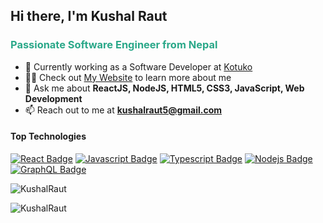 <h2>Hi there, I'm Kushal Raut</h2>
<h3><span style="color:#2aa889;">Passionate Software Engineer from Nepal</span></h3>


- 🔭 Currently working as a Software Developer at [Kotuko](https://www.kotuko.it/en/)
- 👨‍💻 Check out [My Website](https://rautkushal.com.np/) to learn more about me
- 💬 Ask me about **ReactJS, NodeJS, HTML5, CSS3, JavaScript, Web Development**
- 📫 Reach out to me at **kushalraut5@gmail.com**

 <!-- <h3 align="left">Languages and Tools:</h3>
<p> 
    <img src="https://skillicons.dev/icons?i=html,css,javascript,typescript,java,react,nodejs,express,postgres,mongodb,tailwind,docker" />
</p> !-->

#### Top Technologies

<!-- TODO: Make technologies links takes you to repositories -->

[![React Badge](https://img.shields.io/badge/-React-61DBFB?style=for-the-badge&labelColor=black&logo=react&logoColor=61DBFB)](#) [![Javascript Badge](https://img.shields.io/badge/-Javascript-F0DB4F?style=for-the-badge&labelColor=black&logo=javascript&logoColor=F0DB4F)](#) [![Typescript Badge](https://img.shields.io/badge/-Typescript-007acc?style=for-the-badge&labelColor=black&logo=typescript&logoColor=007acc)](#) [![Nodejs Badge](https://img.shields.io/badge/-Nodejs-3C873A?style=for-the-badge&labelColor=black&logo=node.js&logoColor=3C873A)](#) [![GraphQL Badge](https://img.shields.io/badge/-GraphQl-e535ab?style=for-the-badge&labelColor=black&logo=node.js&logoColor=e535ab)](#)

<div>
<!-- <p>&nbsp;<img align="center" src="https://github-readme-stats.vercel.app/api?username=KushalRaut&show_icons=true&locale=en&theme=gotham" alt="KushalRaut" /></p> -->

<p><img align="center" src="https://github-readme-streak-stats.herokuapp.com/?user=KushalRaut&theme=gotham" alt="KushalRaut" /></p>

</div>

<p align="left">
  <img
    src="https://komarev.com/ghpvc/?username=KushalRaut"
    alt="KushalRaut"
  />
</p>
